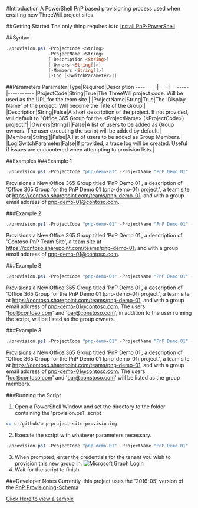 #Introduction 
A PowerShell PnP based provisioning process used when creating new ThreeWill project sites.

##Getting Started
The only thing requires is to [Install PnP-PowerShell](https://github.com/SharePoint/PnP-PowerShell)

##Syntax
```powershell
./provision.ps1 -ProjectCode <String> 
                -ProjectName <String> 
                [-Description <String>] 
                [-Owners <String[]>] 
                [-Members <String[]>] 
                [-Log [<SwitchParameter>]]
```
##Parameters
Parameter|Type|Required|Description
---------|----|--------|-----------
|ProjectCode|String|True|The ThreeWill project code. Will be used as the URL for the team site.|
|ProjectName|String|True|The 'Display Name' of the project. Will become the Title of the Group.|
|Description|String|False|A short description of the project. If not provided, will default to "Office 365 Group for the \<ProjectName> (\<ProjectCode>) project."|
|Owners|String[]|False|A list of users to be added as Group owners. The user executing the script will be added by default.|
|Members|String[]|False|A list of users to be added as Group Members.|
|Log|SwitchParameter|False|If provided, a trace log will be created. Useful if issues are encountered when attempting to provision lists.|


##Examples
###Example 1
```powershell
./provision.ps1 -ProjectCode "pnp-demo-01" -ProjectName "PnP Demo 01" 
```
Provisions a New Office 365 Group titled 'PnP Demo 01', a description of 'Office 365 Group for the PnP Demo 01 (pnp-demo-01) project.', a team site at https://contoso.sharepoint.com/teams/pnp-demo-01, and with a group email address of pnp-demo-01@contoso.com.

###Example 2
```powershell
./provision.ps1 -ProjectCode "pnp-demo-01" -ProjectName "PnP Demo 01" -Description "Contoso PnP Team Site" 
```
Provisions a New Office 365 Group titled 'PnP Demo 01', a description of 'Contoso PnP Team Site', a team site at https://contoso.sharepoint.com/teams/pnp-demo-01, and with a group email address of pnp-demo-01@contoso.com.

###Example 3
```powershell
./provision.ps1 -ProjectCode "pnp-demo-01" -ProjectName "PnP Demo 01" -Owners "foo@contoso.com", "bar@contoso.com"
```
Provisions a New Office 365 Group titled 'PnP Demo 01', a description of 'Office 365 Group for the PnP Demo 01 (pnp-demo-01) project.', a team site at https://contoso.sharepoint.com/teams/pnp-demo-01, and with a group email address of pnp-demo-01@contoso.com. The users 'foo@contoso.com' and 'bar@constoso.com', in addition to the user running the script, will be listed as the group owners.

###Example 3
```powershell
./provision.ps1 -ProjectCode "pnp-demo-01" -ProjectName "PnP Demo 01" -Members "foo@contoso.com", "bar@contoso.com"
```
Provisions a New Office 365 Group titled 'PnP Demo 01', a description of 'Office 365 Group for the PnP Demo 01 (pnp-demo-01) project.', a team site at https://contoso.sharepoint.com/teams/pnp-demo-01, and with a group email address of pnp-demo-01@contoso.com. The users 'foo@contoso.com' and 'bar@constoso.com' will be listed as the group members.


###Running the Script
1. Open a PowerShell Window and set the directory to the folder containing the 'provision.ps1' script
```powershell
cd c:/github/pnp-project-site-provisioning
```
2. Execute the script with whatever parameters necessary.
```powershell
./provision.ps1 -ProjectCode "pnp-demo-01" -ProjectName "PnP Demo 01"
```
3. When prompted, enter the credentials for the tenant you wish to provision this new group in.
![Microsoft Graph Login][msgraph-login]
4. Wait for the script to finish.

###Developer Notes
Currently, this project uses the '2016-05' version of the [PnP Provisioning-Schema](https://github.com/SharePoint/PnP-Provisioning-Schema)

[Click Here to view a sample](https://github.com/SharePoint/PnP-Provisioning-Schema/blob/master/Samples/ProvisioningSchema-2016-05-FullSample-02.xml) 

[msgraph-login]: https://github.com/threewill/pnp-project-site-provisioning/images/pnp-msgraph-login.jpg "Microsoft Graph Login Window"
